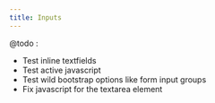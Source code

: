 ```yaml
---
title: Inputs
---
```


@todo :

* Test inline textfields
* Test active javascript
* Test wild bootstrap options like form input groups
* Fix javascript for the textarea element
